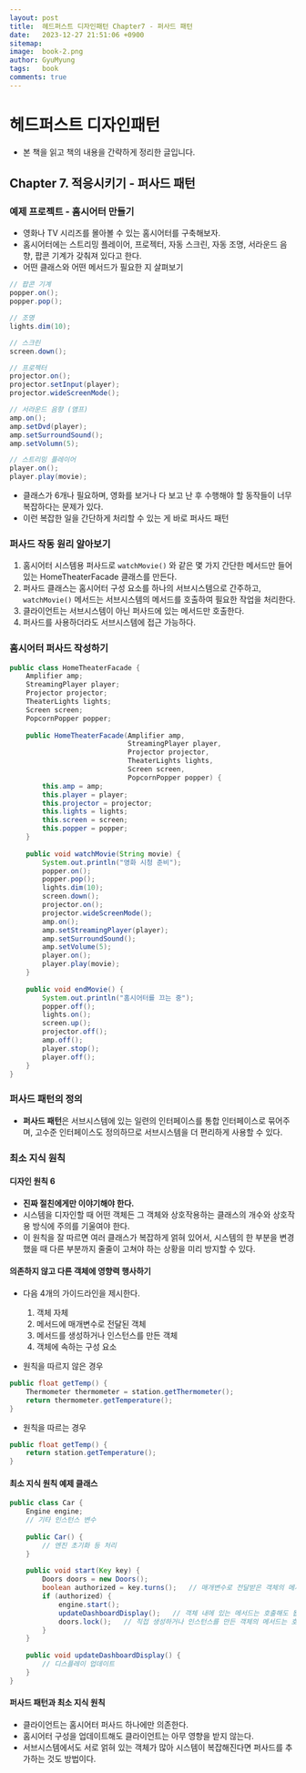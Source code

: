 ```yaml
---
layout:	post
title:  헤드퍼스트 디자인패턴 Chapter7 - 퍼사드 패턴
date:   2023-12-27 21:51:06 +0900
sitemap: 
image:  book-2.png
author: GyuMyung
tags:   book
comments: true
---
```


# 헤드퍼스트 디자인패턴
* 본 책을 읽고 책의 내용을 간략하게 정리한 글입니다.

## Chapter 7. 적응시키기 - 퍼사드 패턴
### 예제 프로젝트 - 홈시어터 만들기
* 영화나 TV 시리즈를 몰아볼 수 있는 홈시어터를 구축해보자.
* 홈시어터에는 스트리밍 플레이어, 프로젝터, 자동 스크린, 자동 조명, 서라운드 음향, 팝콘 기계가 갖춰져 있다고 한다.
* 어떤 클래스와 어떤 메서드가 필요한 지 살펴보기

```java
// 팝콘 기계
popper.on();
popper.pop();

// 조명
lights.dim(10);

// 스크린
screen.down();

// 프로젝터
projector.on();
projector.setInput(player);
projector.wideScreenMode();

// 서라운드 음향 (앰프)
amp.on();
amp.setDvd(player);
amp.setSurroundSound();
amp.setVolumn(5);

// 스트리밍 플레이어
player.on();
player.play(movie);
```

* 클래스가 6개나 필요하며, 영화를 보거나 다 보고 난 후 수행해야 할 동작들이 너무 복잡하다는 문제가 있다.
* 이런 복잡한 일을 간단하게 처리할 수 있는 게 바로 퍼사드 패턴

### 퍼사드 작동 원리 알아보기
1. 홈시어터 시스템용 퍼사드로 `watchMovie()` 와 같은 몇 가지 간단한 메서드만 들어있는 HomeTheaterFacade 클래스를 만든다.
2. 퍼사드 클래스는 홈시어터 구성 요소를 하나의 서브시스템으로 간주하고, `watchMovie()` 메서드는 서브시스템의 메서드를 호출하여 필요한 작업을 처리한다.
3. 클라이언트는 서브시스템이 아닌 퍼사드에 있는 메서드만 호출한다.
4. 퍼사드를 사용하더라도 서브시스템에 접근 가능하다.

### 홈시어터 퍼사드 작성하기
```java
public class HomeTheaterFacade {
	Amplifier amp;
	StreamingPlayer player;
	Projector projector;
	TheaterLights lights;
	Screen screen;
	PopcornPopper popper;
	
	public HomeTheaterFacade(Amplifier amp,
                             StreamingPlayer player,
                             Projector projector,
                             TheaterLights lights,
                             Screen screen,
                             PopcornPopper popper) {
		this.amp = amp;
		this.player = player;
		this.projector = projector;
		this.lights = lights;
		this.screen = screen;
		this.popper = popper;
    }
	
	public void watchMovie(String movie) {
		System.out.println("영화 시청 준비");
		popper.on();
		popper.pop();
		lights.dim(10);
		screen.down();
		projector.on();
		projector.wideScreenMode();
		amp.on();
		amp.setStreamingPlayer(player);
		amp.setSurroundSound();
		amp.setVolume(5);
		player.on();
		player.play(movie);
    }
	
	public void endMovie() {
		System.out.println("홈시어터를 끄는 중");
		popper.off();
		lights.on();
		screen.up();
		projector.off();
		amp.off();
		player.stop();
		player.off();
    }
}
```

### 퍼사드 패턴의 정의
* **퍼사드 패턴**은 서브시스템에 있는 일련의 인터페이스를 통합 인터페이스로 묶어주며, 고수준 인터페이스도 정의하므로 서브시스템을 더 편리하게 사용할 수 있다.

### 최소 지식 원칙
#### 디자인 원칙 6
* **진짜 절친에게만 이야기해야 한다.**
* 시스템을 디자인할 때 어떤 객체든 그 객체와 상호작용하는 클래스의 개수와 상호작용 방식에 주의를 기울여야 한다.
* 이 원칙을 잘 따르면 여러 클래스가 복잡하게 얽혀 있어서, 시스템의 한 부분을 변경했을 때 다른 부분까지 줄줄이 고쳐야 하는 상황을 미리 방지할 수 있다.

#### 의존하지 않고 다른 객체에 영향력 행사하기
* 다음 4개의 가이드라인을 제시한다.
  1. 객체 자체
  2. 메서드에 매개변수로 전달된 객체
  3. 메서드를 생성하거나 인스턴스를 만든 객체
  4. 객체에 속하는 구성 요소

* 원칙을 따르지 않은 경우
```java
public float getTemp() {
	Thermometer thermometer = station.getThermometer();
	return thermometer.getTemperature();
}
```

* 원칙을 따르는 경우
```java
public float getTemp() {
	return station.getTemperature();
}
```

#### 최소 지식 원칙 예제 클래스
```java
public class Car {
	Engine engine;
	// 기타 인스턴스 변수
	
	public Car() {
		// 엔진 초기화 등 처리
	}
	
	public void start(Key key) {
		Doors doors = new Doors();
		boolean authorized = key.turns();   // 매개변수로 전달받은 객체의 메서드는 호출해도 됩니다.
		if (authorized) {
			engine.start();
			updateDashboardDisplay();   // 객체 내에 있는 메서드는 호출해도 됩니다.
			doors.lock();   // 직접 생성하거나 인스턴스를 만든 객체의 메서드는 호출해도 됩니다.
		}
    }
	
	public void updateDashboardDisplay() {
		// 디스플레이 업데이트
    }
}
```

#### 퍼사드 패턴과 최소 지식 원칙
* 클라이언트는 홈시어터 퍼사드 하나에만 의존한다.
* 홈시어터 구성을 업데이트해도 클라이언트는 아무 영향을 받지 않는다.
* 서브시스템에서도 서로 얽혀 있는 객체가 많아 시스템이 복잡해진다면 퍼사드를 추가하는 것도 방법이다.
